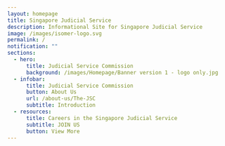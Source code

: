 ```yaml
---
layout: homepage
title: Singapore Judicial Service
description: Informational Site for Singapore Judicial Service
image: /images/isomer-logo.svg
permalink: /
notification: ""
sections:
  - hero:
      title: Judicial Service Commission
      background: /images/Homepage/Banner version 1 - logo only.jpg
  - infobar:
      title: Judicial Service Commission
      button: About Us
      url: /about-us/The-JSC
      subtitle: Introduction
  - resources:
      title: Careers in the Singapore Judicial Service
      subtitle: JOIN US
      button: View More
---
```

